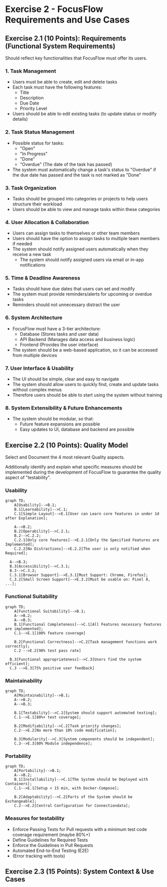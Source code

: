 # Exercise 2 - FocusFlow Requirements and Use Cases

## Exercise 2.1 (10 Points): Requirements (Functional System Requirements)

Should reflect key functionalities that FocusFlow must offer its users.

### 1. Task Management
- Users must be able to create, edit and delete tasks
- Each task must have the following features:
    - Title
    - Description
    - Due Date
    - Priority Level
- Users should be able to edit existing tasks (to update status or modify details)
### 2. Task Status Management
- Possible status for tasks:
    - "Open"
    - "In Progress"
    - "Done"
    - "Overdue" (The date of the task has passed)
- The system must automatically change a task's status to "Overdue" if the due date has passed and the task is not marked as "Done"
### 3. Task Organization
- Tasks should be grouped into categories or projects to help users structure their workload
- Users should be able to view and manage tasks within these categories
### 4. User Allocation & Collaboration
- Users can assign tasks to themselves or other team members
- Users should have the option to assign tasks to multiple team members if needed
- The system should notify assigned users automatically when they receive a new task
    - The system should notify assigned users via email or in-app notifications
### 5. Time & Deadline Awareness
- Tasks should have due dates that users can set and modify
- The system must provide reminders/alerts for upcoming or overdue tasks
- Reminders should not unnecessary distract the user
### 6. System Architecture
- FocusFlow must have a 3-tier architecture:
    - Database (Stores tasks and user data)
    - API Backend (Manages data access and business logic)
    - Frontend (Provides the user interface)
- The system should be a web-based application, so it can be accessed from multiple devices
### 7. User Interface & Usability
- The UI should be simple, clear and easy to navigate
- The system should allow users to quickly find, create and update tasks without complex menus
- Therefore users should be able to start using the system without training
### 8. System Extensibility & Future Enhancements
- The system should be modular, so that:
    - Future feature expansions are possible
    - Easy updates to UI, database and backend are possible



## Exercise 2.2 (10 Points): Quality Model

Select and Document the 4 most relevant Quality aspects.

Additionally identify and explain what specific measures should be implemented during the
development of FocusFlow to guarantee the quality aspect of "testability".


### Usability

```mermaid
graph TD;
    A[Usability]-->B.1;
    B.1[Learnability]-->C.1;
    C.1[Simple Layout]-->E.1[User can Learn core features in under 1d after Explanation];
    
    A-->B.2;
    B.2[Operability]-->C.2.1;
    B.2-->C.2.2;
    C.2.1[Only core features]-->E.2.1[Only the Specified Features are Implemented];
    C.2.2[No Distractions]-->E.2.2[The user is only notified when Required];

  A-->B.3;
  B.3[Accessibility]-->C.3.1;
  B.3-->C.3.2;
  C.3.1[Browser Support]-->E.3.1[Must Support: Chrome, Firefox];
  C.3.2[Small Screen Support]-->E.3.2[Must be usable on: Pixel 8, ...];
```

### Functional Suitability
```mermaid
graph TD;
    A[Functional Suitability]-->B.1;
    A-->B.2;
    A-->B.3;
    B.1[Functional Completeness]-->C.1[All Features necessary features are implemented];
    C.1-->E.1[100% feature coverage]
    
    B.2[Functional Correctness]-->C.2[Task management functions work correctly];
    C.2 -->E.2[90% test pass rate]

  B.3[Functional appropriateness]-->C.3[Users find the system efficient];
  C.3 -->E.3[75% positive user feedback]

```


### Maintainability
```mermaid
graph TD;
    A[Maintainability]-->B.1;
    A-->B.2;
    A-->B.3;
    
    B.1[Testability]-->C.1[System should support automated testing];
    C.1-->E.1[80%+ test coverage];
    
    B.2[Modifiability]-->C.2[Task priority changes];
    C.2-->E.2[No more than 10% code modification];
    
    B.3[Modularity]-->C.3[System components should be independent];
    C.3-->E.3[80% Module independence];
```

### Portability
```mermaid
graph TD;
    A[Portability]-->B.1;
    A-->B.2;
    B.1[Installability]-->C.1[The System should be Deployed with Containers];
    C.1-->E.1[Setup < 15 min, with Docker-Compose];
    
    B.2[Adaptability]-->C.2[Parts of the System should be Exchangeable];
    C.2-->E.2[Central Configuration for Connectiondata];
```

### Measures for testability

- Enforce Passing Tests for Pull requests with a minimum test code coverage requirement (maybe 80%+)
- Define Guidelines for Required Tests
- Enforce the Guidelines in Pull Requests
- Automated End-to-End Testing (E2E)
- (Error tracking with tools)

## Exercise 2.3 (15 Points): System Context & Use Cases

